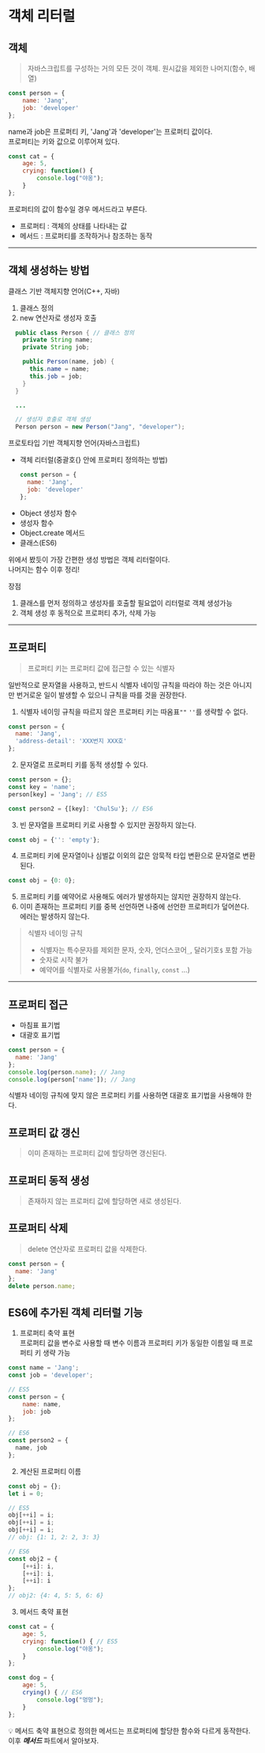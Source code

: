 # 객체 리터럴

## 객체
> 자바스크립트를 구성하는 거의 모든 것이 객체. 원시값을 제외한 나머지(함수, 배열)

```javascript
const person = {
    name: 'Jang',
    job: 'developer'
};
```
name과 job은 프로퍼티 키, 'Jang'과 'developer'는 프로퍼티 값이다.   
프로퍼티는 키와 값으로 이루어져 있다.   
   

```javascript
const cat = {
    age: 5,
    crying: function() {
        console.log("야옹");
    }
};
```
프로퍼티의 값이 함수일 경우 메서드라고 부른다.

* 프로퍼티 : 객체의 상태를 나타내는 값
* 메서드 : 프로퍼티를 조작하거나 참조하는 동작

-----

## 객체 생성하는 방법
클래스 기반 객체지향 언어(C++, 자바)   
1. 클래스 정의
2. new 연산자로 생성자 호출
```java
  public class Person { // 클래스 정의
    private String name;
    private String job;

    public Person(name, job) {
      this.name = name;
      this.job = job;
    }
  }

  ...

  // 생성자 호출로 객체 생성
  Person person = new Person("Jang", "developer"); 
```

프로토타입 기반 객체지향 언어(자바스크립트)
* 객체 리터럴(중괄호{} 안에 프로퍼티 정의하는 방법)
  ```javascript
  const person = {
    name: 'Jang',
    job: 'developer'
  };
  ```
* Object 생성자 함수
* 생성자 함수
* Object.create 메서드
* 클래스(ES6)

위에서 봤듯이 가장 간편한 생성 방법은 객체 리터럴이다.   
나머지는 함수 이후 정리!

장점
1. 클래스를 먼저 정의하고 생성자를 호출할 필요없이 리터럴로 객체 생성가능
2. 객체 생성 후 동적으로 프로퍼티 추가, 삭제 가능

-----

## 프로퍼티
>프로퍼티 키는 프로퍼티 값에 접근할 수 있는 식별자   

일반적으로 문자열을 사용하고, 반드시 식별자 네이밍 규칙을 따라야 하는 것은 아니지만 번거로운 일이 발생할 수 있으니 규칙을 따를 것을 권장한다.

1. 식별자 네이밍 규칙을 따르지 않은 프로퍼티 키는 따옴표`""` `''`를 생략할 수 없다.
  ```javascript
  const person = {
    name: 'Jang',
    'address-detail': 'XXX번지 XXX호'
  };
  ```
2. 문자열로 프로퍼티 키를 동적 생성할 수 있다.
  ```javascript
  const person = {};
  const key = 'name';
  person[key] = 'Jang'; // ES5

  const person2 = {[key]: 'ChulSu'}; // ES6
  ```
3. 빈 문자열을 프로퍼티 키로 사용할 수 있지만 권장하지 않는다.
  ```javascript
  const obj = {'': 'empty'};
  ```
4. 프로퍼티 키에 문자열이나 심벌값 이외의 값은 암묵적 타입 변환으로 문자열로 변환된다.
  ```javascript
  const obj = {0: 0};
  ```
5. 프로퍼티 키를 예약어로 사용해도 에러가 발생하지는 않지만 권장하지 않는다.
6. 이미 존재하는 프로퍼티 키를 중복 선언하면 나중에 선언한 프로퍼티가 덮어쓴다. 에러는 발생하지 않는다.

>식별자 네이밍 규칙
>* 식별자는 특수문자를 제외한 문자, 숫자, 언더스코어`_`, 달러기호`$` 포함 가능
>* 숫자로 시작 불가
>* 예약어를 식별자로 사용불가(`do`, `finally`, `const` ...)

-----

## 프로퍼티 접근
* 마침표 표기법
* 대괄호 표기법

```javascript
const person = {
  name: 'Jang'
};
console.log(person.name); // Jang
console.log(person['name']); // Jang
```
식별자 네이밍 규칙에 맞지 않은 프로퍼티 키를 사용하면 대괄호 표기법을 사용해야 한다.

## 프로퍼티 값 갱신
> 이미 존재하는 프로퍼티 값에 할당하면 갱신된다.

## 프로퍼티 동적 생성
> 존재하지 않는 프로퍼티 값에 할당하면 새로 생성된다.

## 프로퍼티 삭제
> delete 연산자로 프로퍼티 값을 삭제한다.
```javascript
const person = {
  name: 'Jang'
};
delete person.name;
```

## ES6에 추가된 객체 리터럴 기능
1. 프로퍼티 축약 표현   
프로퍼티 값을 변수로 사용할 때 변수 이름과 프로퍼티 키가 동일한 이름일 때 프로퍼티 키 생략 가능
```javascript
const name = 'Jang';
const job = 'developer';

// ES5
const person = {
    name: name,
    job: job
};

// ES6
const person2 = {
  name, job
};
```

2. 계산된 프로퍼티 이름
```javascript
const obj = {};
let i = 0;

// ES5
obj[++i] = i;
obj[++i] = i;
obj[++i] = i;
// obj: {1: 1, 2: 2, 3: 3}

// ES6
const obj2 = {
    [++i]: i,
    [++i]: i,
    [++i]: i
};
// obj2: {4: 4, 5: 5, 6: 6}
```

3. 메서드 축약 표현
```javascript
const cat = {
    age: 5,
    crying: function() { // ES5
        console.log("야옹");
    }
};

const dog = {
    age: 5,
    crying() { // ES6
        console.log("멍멍");
    }
};

```
💡 메서드 축약 표현으로 정의한 메서드는 프로퍼티에 할당한 함수와 다르게 동작한다. 이후 ***메서드*** 파트에서 알아보자.